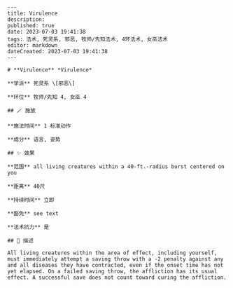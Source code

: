 
    ---
    title: Virulence
    description: 
    published: true
    date: 2023-07-03 19:41:38
    tags: 法术, 死灵系, 邪恶, 牧师/先知法术, 4环法术, 女巫法术
    editor: markdown
    dateCreated: 2023-07-03 19:41:38
    ---

    # **Virulence** *Virulence*

    **学派** 死灵系 \[邪恶\] 

    **环位** 牧师/先知 4, 女巫 4

    ## 🪄 施放

    **施法时间** 1 标准动作

    **成分** 语言, 姿势

    ## ✨ 效果  

    **范围** all living creatures within a 40-ft.-radius burst centered on you

    **距离** 40尺  

    **持续时间** 立即 

    **豁免** see text

    **法术抗力** 是

    ## 📖 描述

    All living creatures within the area of effect, including yourself, must immediately attempt a saving throw with a -2 penalty against any and all diseases they have contracted, even if the onset time has not yet elapsed. On a failed saving throw, the affliction has its usual effect. A successful save does not count toward curing the affliction.
    